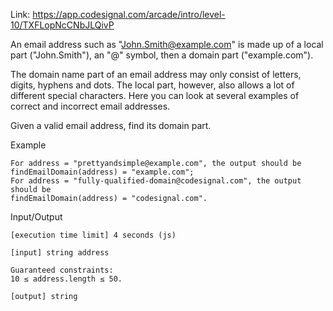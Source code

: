 Link: https://app.codesignal.com/arcade/intro/level-10/TXFLopNcCNbJLQivP

An email address such as "John.Smith@example.com" is made up of a local part ("John.Smith"), an "@" symbol, then a domain part ("example.com").

The domain name part of an email address may only consist of letters, digits, hyphens and dots. The local part, however, also allows a lot of different special characters. Here you can look at several examples of correct and incorrect email addresses.

Given a valid email address, find its domain part.

Example

    For address = "prettyandsimple@example.com", the output should be
    findEmailDomain(address) = "example.com";
    For address = "fully-qualified-domain@codesignal.com", the output should be
    findEmailDomain(address) = "codesignal.com".

Input/Output

    [execution time limit] 4 seconds (js)

    [input] string address

    Guaranteed constraints:
    10 ≤ address.length ≤ 50.

    [output] string
